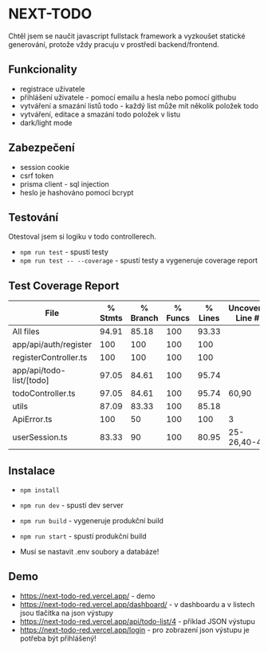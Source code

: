 # NEXT-TODO

Chtěl jsem se naučit javascript fullstack framework a vyzkoušet statické generování, protože vždy pracuju v prostředí
backend/frontend.

## Funkcionality

- registrace uživatele
- přihlášení uživatele - pomocí emailu a hesla nebo pomocí githubu
- vytváření a smazání listů todo - každý list může mít několik položek todo
- vytváření, editace a smazání todo položek v listu
- dark/light mode

## Zabezpečení

- session cookie
- csrf token
- prisma client - sql injection
- heslo je hashováno pomocí bcrypt

## Testování

Otestoval jsem si logiku v todo controllerech.

- `npm run test` - spustí testy
- `npm run test -- --coverage` - spustí testy a vygeneruje coverage report

## Test Coverage Report

| File                     | % Stmts | % Branch | % Funcs | % Lines | Uncovered Line #s |
|--------------------------|---------|----------|---------|---------|-------------------|
| All files                | 94.91   | 85.18    | 100     | 93.33   |                   |
| app/api/auth/register    | 100     | 100      | 100     | 100     |                   |
| registerController.ts    | 100     | 100      | 100     | 100     |                   |
| app/api/todo-list/[todo] | 97.05   | 84.61    | 100     | 95.74   |                   |
| todoController.ts        | 97.05   | 84.61    | 100     | 95.74   | 60,90             |
| utils                    | 87.09   | 83.33    | 100     | 85.18   |                   |
| ApiError.ts              | 100     | 50       | 100     | 100     | 3                 |
| userSession.ts           | 83.33   | 90       | 100     | 80.95   | 25-26,40-41       |

## Instalace

- `npm install`
- `npm run dev` - spustí dev server
- `npm run build` - vygeneruje produkční build
- `npm run start` - spustí produkční build

- Musí se nastavit .env soubory a databáze!

## Demo

- https://next-todo-red.vercel.app/ - demo
- https://next-todo-red.vercel.app/dashboard/ - v dashboardu a v listech jsou tlačítka na json výstupy
- https://next-todo-red.vercel.app/api/todo-list/4 - příklad JSON výstupu
- https://next-todo-red.vercel.app/login - pro zobrazení json výstupu je potřeba být přihlášený!